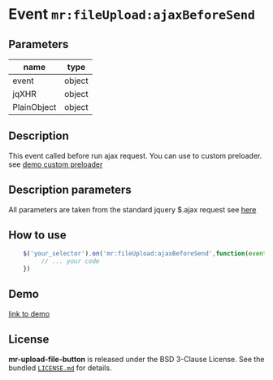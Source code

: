 
# Event `mr:fileUpload:ajaxBeforeSend`

## Parameters

| name            | type             |
| -----------     | ---------------- |
| event           | object           |
| jqXHR           | object           |
| PlainObject     | object           |

## Description

This event called before run ajax request. You can use to custom preloader. see [demo custom preloader]()

## Description parameters
All parameters are taken from the standard jquery $.ajax request see [here](http://api.jquery.com/jquery.ajax/#jQuery-ajax-settings)

## How to use

```js
    $('your_selector').on('mr:fileUpload:ajaxBeforeSend',function(event, jqXHR, PlainObject){
         // ... your code 
    })
```

## Demo
[link to demo]()

## License

**mr-upload-file-button** is released under the BSD 3-Clause License. See the bundled [`LICENSE.md`](/LICENSE.md) for details.

